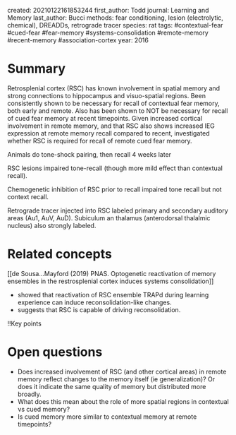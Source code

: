 created: 20210122161853244
first_author: Todd
journal: Learning and Memory
last_author: Bucci
methods: fear conditioning, lesion (electrolytic, chemical), DREADDs, retrograde tracer
species: rat
tags: #contextual-fear #cued-fear #fear-memory #systems-consolidation #remote-memory #recent-memory #association-cortex 
year: 2016

# Summary
Retrosplenial cortex (RSC) has known involvement in spatial memory and strong connections to hippocampus and visuo-spatial regions. Been consistently shown to be necessary for recall of contextual fear memory, both early and remote. Also has been shown to NOT be necessary for recall of cued fear memory at recent timepoints. Given increased cortical involvement in remote memory, and that  RSC also shows increased IEG expression at remote memory recall compared to recent, investigated whether RSC is required for recall of remote cued fear memory.

Animals do tone-shock pairing, then recall 4 weeks later

RSC lesions impaired tone-recall (though more mild effect than contextual recall).

Chemogenetic inhibition of RSC prior to recall impaired tone recall but not context recall.

Retrograde tracer injected into RSC labeled primary and secondary auditory areas (Au1, AuV, AuD). Subiculum an thalamus (anterodorsal thalalmic nucleus) also strongly labeled.

# Related concepts
[[de Sousa...Mayford (2019) PNAS. Optogenetic reactivation of memory ensembles in the restrosplenial cortex induces systems consolidation]]
* showed that reactivation of RSC ensemble TRAPd during learning experience can induce reconsolidation-like changes. 
* suggests that RSC is capable of driving reconsolidation.

!!Key points

# Open questions
* Does increased involvement of RSC (and other cortical areas) in remote memory reflect changes to the memory itself (ie generalization)? Or does it indicate the same quality of memory but distributed more broadly.
* What does this mean about the role of more spatial regions in contextual vs cued memory? 
* Is cued memory more similar to contextual memory at remote timepoints?